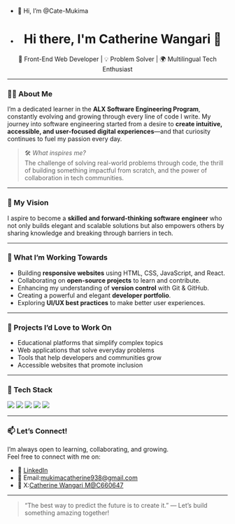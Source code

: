 - 👋 Hi, I’m @Cate-Mukima
- <h1 align="center">Hi there, I'm Catherine Wangari 👋</h1>

<p align="center">
  🌱 Front-End Web Developer | 💡 Problem Solver | 🌍 Multilingual Tech Enthusiast
</p>

---

### 👩‍💻 About Me

I’m a dedicated learner in the **ALX Software Engineering Program**, constantly evolving and growing through every line of code I write. My journey into software engineering started from a desire to **create intuitive, accessible, and user-focused digital experiences**—and that curiosity continues to fuel my passion every day.

> 🛠️ *What inspires me?*  
> The challenge of solving real-world problems through code, the thrill of building something impactful from scratch, and the power of collaboration in tech communities.

---

### 🎯 My Vision

I aspire to become a **skilled and forward-thinking software engineer** who not only builds elegant and scalable solutions but also empowers others by sharing knowledge and breaking through barriers in tech.

---

### 🌟 What I’m Working Towards

- Building **responsive websites** using HTML, CSS, JavaScript, and React.
- Collaborating on **open-source projects** to learn and contribute.
- Enhancing my understanding of **version control** with Git & GitHub.
- Creating a powerful and elegant **developer portfolio**.
- Exploring **UI/UX best practices** to make better user experiences.

---

### 🚀 Projects I’d Love to Work On

- Educational platforms that simplify complex topics  
- Web applications that solve everyday problems  
- Tools that help developers and communities grow  
- Accessible websites that promote inclusion  

---

### 🧰 Tech Stack

<p align="left">
  <img src="https://img.shields.io/badge/HTML5-E34F26?style=for-the-badge&logo=html5&logoColor=white"/>
  <img src="https://img.shields.io/badge/CSS3-1572B6?style=for-the-badge&logo=css3&logoColor=white"/>
  <img src="https://img.shields.io/badge/JavaScript-F7DF1E?style=for-the-badge&logo=javascript&logoColor=black"/>
  <img src="https://img.shields.io/badge/React-20232A?style=for-the-badge&logo=react&logoColor=61DAFB"/>
  <img src="https://img.shields.io/badge/Git-F05032?style=for-the-badge&logo=git&logoColor=white"/>
</p>

---

### 📫 Let’s Connect!

I’m always open to learning, collaborating, and growing.  
Feel free to connect with me on:

- 💼 [LinkedIn](www.linkedin.com/in/catherine-wangari-mukima)  
- 💌 Email:mukimacatherine938@gmail.com  
- 🧠 X:[Catherine Wangari M@C660647](#)
  

---

> “The best way to predict the future is to create it.” — Let’s build something amazing together!

<!---
Cate-Mukima/Cate-Mukima is a ✨ special ✨ repository because its `README.md` (this file) appears on your GitHub profile.
You can click the Preview link to take a look at your changes.
--->
